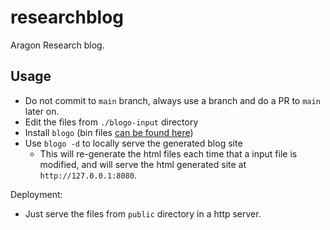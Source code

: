 # researchblog
Aragon Research blog.

## Usage
- Do not commit to `main` branch, always use a branch and do a PR to `main` later on.
- Edit the files from `./blogo-input` directory
- Install `blogo` (bin files [can be found here](https://github.com/arnaucube/blogo/blob/master/bin))
- Use `blogo -d` to locally serve the generated blog site
   - This will re-generate the html files each time that a input file is modified, and will serve the html generated site at `http://127.0.0.1:8080`.

Deployment:
- Just serve the files from `public` directory in a http server.
